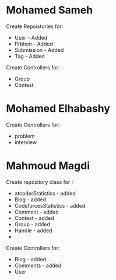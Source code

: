 # Mohamed Sameh 
Create Repoistories for: 
- User - Added 
- Prblem - Added 
- Submission - Added 
- Tag - Added 

Create Controllers for:
- Group 
- Contest 

 
# Mohamed Elhabashy  
Create Controllers for:
- problem 
- interview 

# Mahmoud Magdi
Create repository class for : 
- atcoderStatistics - added
- Blog - added 
- CodeforcesStatistics - added
- Comment - added
- Contest - added
- Group  - added
- Handle - added
- 
Create Controllers for:
- Blog - added
- Comments - added
- User 
